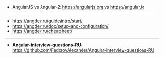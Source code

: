 - AngularJS vs Angular-2: https://angularjs.org vs https://angular.io
-------------------------------
- https://angdev.ru/guide/intro/start/
- https://angdev.ru/doc/setup-and-configuration/
- https://angdev.ru/cheatsheet/
-------------------------------
- **Angular-interview-questions-RU:** https://github.com/FedorovAlexander/Angular-interview-questions-RU
